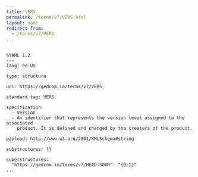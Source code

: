 ```yaml
---
title: VERS
permalink: /terms/v7/VERS.html
layout: none
redirect-from:
  - /terms/v7/VERS
...
```


```

%YAML 1.2
---
lang: en-US

type: structure

uri: https://gedcom.io/terms/v7/VERS

standard tag: VERS

specification:
  - Version
  - An identifier that represents the version level assigned to the associated
    product. It is defined and changed by the creators of the product.

payload: http://www.w3.org/2001/XMLSchema#string

substructures: {}

superstructures:
  "https://gedcom.io/terms/v7/HEAD-SOUR": "{0:1}"
...

```
